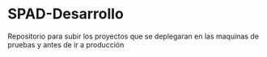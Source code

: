 # SPAD-Desarrollo
Repositorio para subir los proyectos que se deplegaran en las maquinas de pruebas y antes de ir a producción
